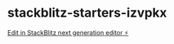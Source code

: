# stackblitz-starters-izvpkx

[Edit in StackBlitz next generation editor ⚡️](https://stackblitz.com/~/github.com/Farisfahresy/stackblitz-starters-izvpkx)